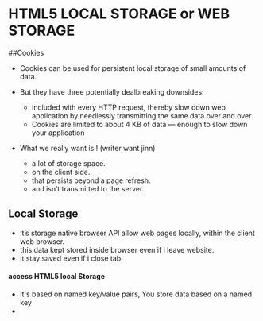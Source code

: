 # HTML5 LOCAL STORAGE or WEB STORAGE
##Cookies
 * Cookies can be used for persistent local storage of small amounts of data.
 * But they have three potentially dealbreaking downsides:
    * included with every HTTP request, thereby slow down web application by needlessly transmitting the same data over and over.
    * Cookies are limited to about 4 KB of data — enough to slow down your application


 * What we really want is ! (writer want jinn)
   * a lot of storage space.
   * on the client side.
   * that persists beyond a page refresh.
   * and isn’t transmitted to the server.

## Local Storage
  * it’s storage native browser API allow web pages locally, within the client web browser.
  * this data kept stored inside browser even if i leave website.
  * it stay saved even if i close tab.


#### access HTML5 local Storage
  * it's based on named key/value pairs, You store data based on a named key
  * 